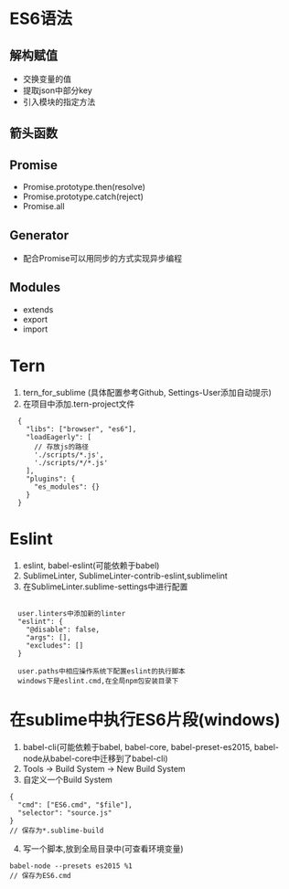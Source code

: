 # ES6语法
## 解构赋值
  - 交换变量的值
  - 提取json中部分key
  - 引入模块的指定方法

## 箭头函数

## Promise
  - Promise.prototype.then(resolve)
  - Promise.prototype.catch(reject)
  - Promise.all
## Generator
  - 配合Promise可以用同步的方式实现异步编程

## Modules
  - extends
  - export
  - import


# Tern
  1. tern_for_sublime (具体配置参考Github, Settings-User添加自动提示)
  2. 在项目中添加.tern-project文件
  ```javascripts
    {
      "libs": ["browser", "es6"],
      "loadEagerly": [
        // 存放js的路径
        './scripts/*.js',
        './scripts/*/*.js'
      ],
      "plugins": {
        "es_modules": {}
      }
    }
  ```

# Eslint
  1. eslint, babel-eslint(可能依赖于babel)
  2. SublimeLinter, SublimeLinter-contrib-eslint,sublimelint
  3. 在SublimeLinter.sublime-settings中进行配置
  ```javascripts

    user.linters中添加新的linter
    "eslint": {
      "@disable": false,
      "args": [],
      "excludes": []
    }

    user.paths中相应操作系统下配置eslint的执行脚本
    windows下是eslint.cmd,在全局npm包安装目录下
  ```

# 在sublime中执行ES6片段(windows)
  1. babel-cli(可能依赖于babel, babel-core, babel-preset-es2015, babel-node从babel-core中迁移到了babel-cli)
  2. Tools -> Build System -> New Build System
  3. 自定义一个Build System
  ```javascripts
  {
  	"cmd": ["ES6.cmd", "$file"],
  	"selector": "source.js"
  }
  // 保存为*.sublime-build
  ```
  4. 写一个脚本,放到全局目录中(可查看环境变量)
  ```
  babel-node --presets es2015 %1
  // 保存为ES6.cmd
  ```
